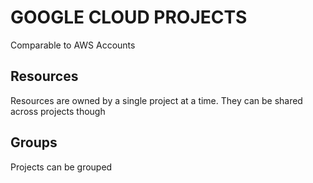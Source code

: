 # GOOGLE CLOUD PROJECTS
Comparable to AWS Accounts

## Resources
Resources are owned by a single project at a time. They can be shared across
projects though

## Groups
Projects can be grouped
